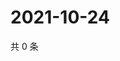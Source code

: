 # 2021-10-24

共 0 条

<!-- BEGIN WEIBO -->
<!-- 最后更新时间 Sun Oct 24 2021 13:12:08 GMT+0800 (China Standard Time) -->

<!-- END WEIBO -->
